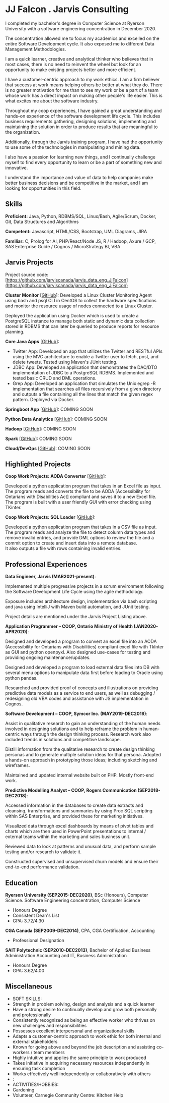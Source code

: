 # JJ Falcon . Jarvis Consulting


 I completed my bachelor's degree in Computer Science at Ryerson University with a software engineering concentration in December 2020. 

 The concentration allowed me to focus my academics and excelled on the entire Software Development cycle.  It also exposed me to different Data Management Methodologies. 

 I am a quick learner, creative and analytical thinker who believes that in most cases, there is no need to reinvent the wheel but look for an opportunity to make existing projects better and more efficient. 

 I have a customer-centric approach to my work ethics.   I am a firm believer that success at work means helping others be better at what they do.  There is no greater motivation for me than to see my work or be a part of a team whose work has a direct impact on making other people's life easier.  This is what excites me about the software industry. 

 Throughout my coop experiences, I have gained a great understanding and hands-on experience of the software development life cycle.  This includes business requirements gathering,  designing solutions,  implementing and maintaining the solution in order to produce results that are meaningful to the organization. 

 Additionally, through the Jarvis training program, I have had the opportunity to use some of the technologies in manipulating and mining data. 

 I also have a passion for learning new things, and I continually challenge myself to find every opportunity to learn or be a part of something new and innovative. 

 I understand the importance and value of data to help companies make better business decisions and be competitive in the market, and I am looking for opportunities in this field.

## Skills

**Proficient:** Java, Python, RDBMS/SQL, Linux/Bash, Agile/Scrum, Docker, Git, Data Structures and Algorithms

**Competent:** Javascript, HTML/CSS, Bootstrap, UML Diagrams, JIRA

**Familiar:** C, Prolog for AI, PHP/React/Node JS, R / Hadoop, Axure / GCP, SAS Enterprise Guide / Cognos / MicroStrategy BI, VBA

## Jarvis Projects

Project source code: [https://github.com/jarviscanada/jarvis_data_eng_JjFalcon](https://github.com/jarviscanada/jarvis_data_eng_JjFalcon)


**Cluster Monitor** [[GitHub](https://github.com/jarviscanada/jarvis_data_eng_JjFalcon/tree/master/linux_sql)]: 
 Developed a Linux Cluster Monitoring Agent using bash and psql CLI in CentOS to collect the hardware specifications and monitor the resource usage of nodes connected to a Linux Cluster. 

 Deployed the application using Docker which is used to create a PostgreSQL instance to manage both static and dynamic data collection stored in RDBMS that can later be queried to produce reports for resource planning.

**Core Java Apps** [[GitHub](https://github.com/jarviscanada/jarvis_data_eng_JjFalcon/tree/master/core_java)]:
      
  - Twitter App: Developed an app that utilizes the Twitter and RESTful APIs using the MVC architecture to enable a Twitter user to fetch, post, and delete tweets.  Tested using Maven's JUnit testing.
  - JDBC App: Developed an application that demonstrates the DAO/DTO implementation of JDBC to a PostgreSQL RDBMS.  Implemented and tested basic CRUD and DML operations.
  - Grep App: Developed an application that simulates the Unix egrep -R implementation that searches all files recursively from a given directory and outputs a file containing all the lines that match the given regex pattern.  Deployed via Docker.

**Springboot App** [[GitHub](https://github.com/jarviscanada/jarvis_data_eng_JjFalcon/tree/master/springboot)]: COMING SOON

**Python Data Analytics** [[GitHub](https://github.com/jarviscanada/jarvis_data_eng_JjFalcon/tree/master/python_data_anlytics)]: COMING SOON

**Hadoop** [[GitHub](https://github.com/jarviscanada/jarvis_data_eng_JjFalcon/tree/master/hadoop)]: COMING SOON

**Spark** [[GitHub](https://github.com/jarviscanada/jarvis_data_eng_JjFalcon/tree/master/spark)]: COMING SOON

**Cloud/DevOps** [[GitHub](https://github.com/jarviscanada/jarvis_data_eng_JjFalcon/tree/master/cloud_devops)]: COMING SOON


## Highlighted Projects
**Coop Work Projects: AODA Converter** [[GitHub](https://github.com/f57c0n/gitPersonal/tree/master/projects_coop/project_AODAConverter)]: 

Developed a python application program that takes in an Excel file as input.  
The program reads and converts the file to be AODA [Accessibility for Ontarians with Disabilities Act] compliant and saves it to a new Excel file. 
The program is built with a user friendly GUI with error checking using TKinter.


**Coop Work Projects:  SQL Loader** [[GitHub](https://github.com/f57c0n/gitPersonal/tree/master/projects_coop/project_SQLLoader)]: 

Developed a python application program that takes in a CSV file as input.  
The program reads and analyze the file to detect column data types and remove invalid entries, and provide DML options to review the file and a commit option to create and insert data into a remote database.  
It also outputs a file with rows containing invalid entries.



## Professional Experiences

**Data Engineer, Jarvis (MAR2021-present)**: 

 Implemented multiple progressive projects in a scrum environment following the Software Development Life Cycle using the agile methodology. 

 Exposure includes architecture design, implementation via bash scripting and java using IntelliJ with Maven build automation, and JUnit testing. 

 Project details are mentioned under the Jarvis Project Listing above. 


**Application Programmer – COOP, Ontario Ministry of Health (JAN2020-APR2020)**: 

 Designed and developed a program to convert an excel file into an AODA (Accessibility for Ontarians with Disabilities) compliant excel file with TkInter as GUI and python openpyxl. Also designed use-cases for testing and providing ongoing maintenance/updates. 

 Designed and developed a program to load external data files into DB with several menu options to manipulate data first before loading to Oracle using python pandas. 

 Researched and provided proof of concepts and illustrations on providing predictive data models as a service to end users, as well as debugging / redesigning old VBA codes and assistance with JS implementation in Cognos. 


**Software Development – COOP, Symcor Inc. (MAY2019-DEC2019)**: 

 Assist in qualitative research to gain an understanding of the human needs involved in designing solutions and to help reframe the problem in human-centric ways through the design thinking process. Research work also included trends in solutions and competitive landscape. 

 Distill information from the qualitative research to create design thinking personas and to generate multiple solution ideas for that persona. Adopted a hands-on approach in prototyping those ideas; including sketching and wireframes. 

 Maintained and updated internal website built on PHP. Mostly front-end work. 


**Predictive Modelling Analyst – COOP, Rogers Communication (SEP2018-DEC2018)**: 

 Accessed information in the databases to create data extracts and cleansing, transformations and summaries by using Proc SQL scripting within SAS Enterprise, and provided these for marketing initiatives. 

 Visualized data through excel dashboards by means of pivot tables and charts which are then used in PowerPoint presentations to internal / external teams within the marketing and sales business unit. 

 Reviewed data to look at patterns and unusual data, and perform sample testing and/or research to validate it. 

 Constructed supervised and unsupervised churn models and ensure their end-to-end performance validation. 



## Education
**Ryerson University (SEP2015-DEC2020)**, BSc (Honours), Computer Science. Software Engineering concentration, Computer Science
- Honours Degree
- Consistent Dean's List
- GPA: 3.72/4.30

**CGA Canada (SEP2009-DEC2014)**, CPA, CGA Certification, Accounting
- Professional Designation

**SAIT Polytechnic (SEP2010-DEC2013)**, Bachelor of Applied Business Administration Accounting and IT, Business Administration
- Honours Degree
- GPA: 3.62/4.00


## Miscellaneous
- SOFT SKILLS:
- Strength in problem solving, design and analysis and a quick learner
- Have a strong desire to continually develop and grow both personally and professionally
- Consistently recognized as being an effective worker who thrives on new challenges and responsibilities
- Possesses excellent interpersonal and organizational skills
- Adapts a customer-centric approach to work ethic for both internal and external stakeholders
- Known for going above and beyond the job description and assisting co-workers / team members
- Highly intuitive and applies the same principle to work produced
- Takes initiative in acquiring necessary resources independently in ensuring task completion
- Works effectively well independently or collaboratively with others
- :
- ACTIVITIES/HOBBIES:
- Gardening
- Volunteer, Carnegie Community Centre:  Kitchen Help